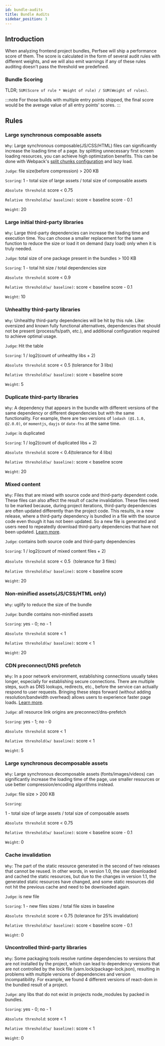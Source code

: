 ```yaml
---
id: bundle-audits
title: Bundle Audits
sidebar_position: 3
---
```


## Introduction

When analyzing frontend project bundles, Perfsee will ship a performance score of them. The score is calculated in the form of several audit rules with different weights, and we will also
emit warnings if any of these rules auditing doesn't pass the threshold we predefined.

### Bundle Scoring

TLDR; `SUM(Score of rule * Weight of rule) / SUM(Weight of rules)`.

:::note
For those builds with multiple entry points shipped, the final score would be the average value of all entry points' scores.
:::

## Rules

### Large synchronous composable assets

`Why`: Large synchronous composable(JS/CSS/HTML) files can significantly increase the loading time of a page. by splitting unnecessary first screen loading resources, you can achieve high optimization benefits. This can be done with Webpack's [split chunks configuration](https://web.dev/reduce-javascript-payloads-with-code-splitting/) and lazy load.

`Judge`: file size(before compression) > 200 KB

`Scoring`: 1 - total size of large assets / total size of composable assets

`Absolute threshold`: score < 0.75

`Relative threshold(w/ baseline)`: score < baseline score - 0.1

`Weight`: 20

### Large initial third-party libraries

`Why`: Large third-party dependencies can increase the loading time and execution time. You can choose a smaller replacement for the same function to reduce the size or load it on demand (lazy load) only when it is truly needed.

`Judge`: total size of one package present in the bundles > 100 KB

`Scoring`: 1 - total hit size / total dependencies size

`Absolute threshold`: score < 0.9

`Relative threshold(w/ baseline)`: score < baseline score - 0.1

`Weight`: 10

### Unhealthy third-party libraries

`Why`: Unhealthy third-party dependencies will be hit by this rule. Like: oversized and known fully functional alternatives, dependencies that should not be present (process/fs/path, etc.), and additional configuration required to achieve optimal usage.

`Judge`: Hit the table

`Scoring`: 1 / log2(count of unhealthy libs + 2)

`Absolute threshold`: score < 0.5 (tolerance for 3 libs)

`Relative threshold(w/ baseline)`: score < baseline score

`Weight`: 5

### Duplicate third-party libraries

`Why`: A dependency that appears in the bundle with different versions of the same dependency or different dependencies but with the same functionality. For example, there are two versions of `lodash (@1.1.0, @2.0.0)`, or `momentjs`, `dayjs` or `date-fns` at the same time.

`Judge`: is duplicated

`Scoring`: 1 / log2(count of duplicated libs + 2)

`Absolute threshold`: score < 0.4(tolerance for 4 libs)

`Relative threshold(w/ baseline)`: score < baseline score

`Weight`: 20

### Mixed content

`Why`: Files that are mixed with source code and third-party dependent code. These files can also affect the result of cache invalidation. These files need to be marked because, during project iterations, third-party dependencies are often updated differently than the project code. This results, in a new release, where a third-party dependency is bundled in a file with the source code even though it has not been updated. So a new file is generated and users need to repeatedly download third-party dependencies that have not been updated. [Learn more](https://web.dev/use-long-term-caching/).

`Judge`: contains both source code and third-party dependencies

`Scoring`: 1 / log2(count of mixed content files + 2)

`Absolute threshold`: score < 0.5（tolerance for 3 files）

`Relative threshold(w/ baseline)`: score < baseline score

`Weight`: 20

### Non-minified assets(JS/CSS/HTML only)

`Why`: uglify to reduce the size of the bundle

`Judge`: bundle contains non-minified assets

`Scoring`: yes - 0; no - 1

`Absolute threshold`: score < 1

`Relative threshold(w/ baseline)`: score < 1

`Weight`: 20

### CDN preconnect/DNS prefetch

`Why`: In a poor network environment, establishing connections usually takes longer, especially for establishing secure connections. There are multiple steps, such as DNS lookups, redirects, etc., before the service can actually respond to user requests. Bringing these steps forward (without adding resolution/bandwidth overhead) allows users to experience faster page loads. [Learn more](https://web.dev/uses-rel-preconnect/).

`Judge`: all resource link origins are preconnect/dns-prefetch

`Scoring`: yes - 1; no - 0

`Absolute threshold`: score < 1

`Relative threshold(w/ baseline)`: score < 1

`Weight`: 5

### Large synchronous decomposable assets

`Why`: Large synchronous decomposable assets (fonts/images/videos) can significantly increase the loading time of the page, use smaller resources or use better compression/encoding algorithms instead.

`Judge`: file size > 200 KB

`Scoring`:

1 - total size of large assets / total size of composable assets

`Absolute threshold`: score < 0.75

`Relative threshold(w/ baseline)`: score < baseline score - 0.1

`Weight`: 0

### Cache invalidation

`Why`: The part of the static resource generated in the second of two releases that cannot be reused. In other words, in version 1.0, the user downloaded and cached the static resources, but due to the changes in version 1.1, the generated static resources have changed, and some static resources did not hit the previous cache and need to be downloaded again.

`Judge`: is new file

`Scoring`: 1 - new files sizes / total file sizes in baseline

`Absolute threshold`: score < 0.75 (tolerance for 25% invalidation)

`Relative threshold(w/ baseline)`: score < baseline score - 0.1

`Weight`: 0

### Uncontrolled third-party libraries

`Why`: Some packaging tools resolve runtime dependencies to versions that are not installed by the project, which can lead to dependency versions that are not controlled by the lock file (yarn.lock/package-lock.json), resulting in problems with multiple versions of dependencies and version incompatibility. For example, we found 4 different versions of react-dom in the bundled result of a project.

`Judge`: any libs that do not exist in projects node_modules by packed in bundles.

`Scoring`: yes - 0; no - 1

`Absolute threshold`: score < 1

`Relative threshold(w/ baseline)`: score < 1

`Weight`: 0
